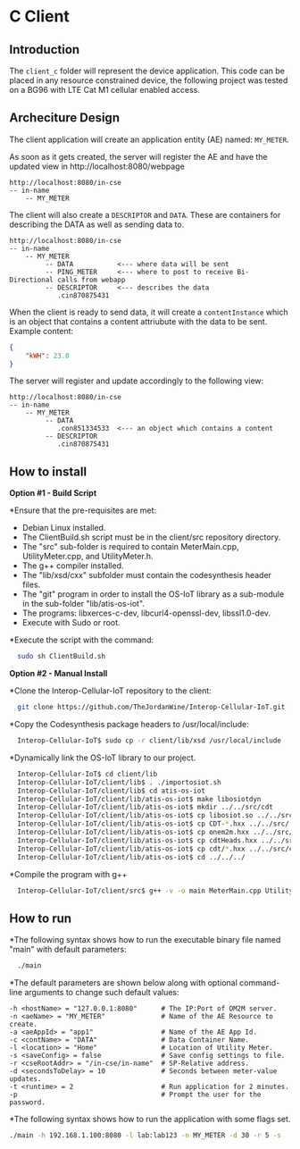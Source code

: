 # C Client

## Introduction

The `client_c` folder will represent the device application. This code can be placed in any resource constrained device, the following project was tested on a BG96 with LTE Cat M1 cellular enabled access.


## Archeciture Design

The client application will create an application entity (AE) named: `MY_METER`.

As soon as it gets created, the server will register the AE and have the updated view in
http://localhost:8080/webpage

```
http://localhost:8080/in-cse
-- in-name
    -- MY_METER
```

The client will also create a `DESCRIPTOR` and `DATA`. These are containers for describing the DATA as well as sending data to.

```
http://localhost:8080/in-cse
-- in-name
    -- MY_METER
         -- DATA           <--- where data will be sent
         -- PING_METER     <--- where to post to receive Bi-Directional calls from webapp
         -- DESCRIPTOR     <--- describes the data
            .cin870875431  
```

When the client is ready to send data, it will create a `contentInstance` which is an object that contains a content attriubute with the data to be sent. Example content:

```json
{
    "kWH": 23.0
}
```

The server will register and update accordingly to the following view:
```
http://localhost:8080/in-cse
-- in-name
    -- MY_METER
         -- DATA           
            .con851334533  <--- an object which contains a content
         -- DESCRIPTOR     
            .cin870875431  
```

## How to install

**Option #1 - Build Script**

*Ensure that the pre-requisites are met:

  - Debian Linux installed.
  - The ClientBuild.sh script must be in the client/src repository directory.
  - The "src" sub-folder is required to contain MeterMain.cpp, UtilityMeter.cpp, and UtilityMeter.h.
  - The g++ compiler installed.
  - The "lib/xsd/cxx" subfolder must contain the codesynthesis header files.
  - The "git" program in order to install the OS-IoT library as a sub-module in the sub-folder "lib/atis-os-iot".
  - The programs:  libxerces-c-dev, libcurl4-openssl-dev, libssl1.0-dev.
  - Execute with Sudo or root.

*Execute the script with the command:

```bash
  sudo sh ClientBuild.sh
```

**Option #2 - Manual Install**

*Clone the Interop-Cellular-IoT repository to the client:
```bash
  git clone https://github.com/TheJordanWine/Interop-Cellular-IoT.git
```

*Copy the Codesynthesis package headers to /usr/local/include:
```bash
  Interop-Cellular-IoT$ sudo cp -r client/lib/xsd /usr/local/include
```

*Dynamically link the OS-IoT library to our project.

```bash
  Interop-Cellular-IoT$ cd client/lib
  Interop-Cellular-IoT/client/lib$ . ./importosiot.sh
  Interop-Cellular-IoT/client/lib$ cd atis-os-iot
  Interop-Cellular-IoT/client/lib/atis-os-iot$ make libosiotdyn
  Interop-Cellular-IoT/client/lib/atis-os-iot$ mkdir ../../src/cdt
  Interop-Cellular-IoT/client/lib/atis-os-iot$ cp libosiot.so ../../src/
  Interop-Cellular-IoT/client/lib/atis-os-iot$ cp CDT-*.hxx ../../src/
  Interop-Cellular-IoT/client/lib/atis-os-iot$ cp onem2m.hxx ../../src/
  Interop-Cellular-IoT/client/lib/atis-os-iot$ cp cdtHeads.hxx ../../src/
  Interop-Cellular-IoT/client/lib/atis-os-iot$ cp cdt/*.hxx ../../src/cdt/
  Interop-Cellular-IoT/client/lib/atis-os-iot$ cd ../../../
```

*Compile the program with g++

```bash
  Interop-Cellular-IoT/client/src$ g++ -v -o main MeterMain.cpp UtilityMeter.cpp -Wl,-rpath=. -L. -losiot -lssl -lcrypto -lxerces-c -lcurl -lpthread
```

## How to run

*The following syntax shows how to run the executable binary file named "main" with default parameters:

```bash
  ./main
```

*The default parameters are shown below along with optional command-line arguments to change such default values:

```
-h <hostName> = "127.0.0.1:8080"      # The IP:Port of OM2M server.
-n <aeName> = "MY_METER"              # Name of the AE Resource to create.
-a <aeAppId> = "app1"                 # Name of the AE App Id.
-c <contName> = "DATA"                # Data Container Name.
-l <location> = "Home"                # Location of Utility Meter.
-s <saveConfig> = false               # Save config settings to file.
-r <cseRootAddr> = "/in-cse/in-name"  # SP-Relative address.
-d <secondsToDelay> = 10              # Seconds between meter-value updates.
-t <runtime> = 2                      # Run application for 2 minutes.
-p                                    # Prompt the user for the password. 
```

*The following syntax shows how to run the application with some flags set.

```bash
./main -h 192.168.1.100:8080 -l lab:lab123 -n MY_METER -d 30 -r 5 -s
```
